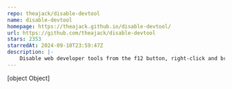 ```yaml
---
repo: theajack/disable-devtool
name: disable-devtool
homepage: https://theajack.github.io/disable-devtool/
url: https://github.com/theajack/disable-devtool
stars: 2353
starredAt: 2024-09-10T23:59:47Z
description: |-
    Disable web developer tools from the f12 button, right-click and browser menu
---
```


[object Object]
